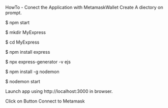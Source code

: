HowTo - Conect the Application with MetamaskWallet
Create A diectory on prompt.

$ npm start

$ mkdir MyExpress

$ cd MyExpress

$ npm install express 

$ npx express-generator -v ejs

$ npm install -g nodemon 

$ nodemon start  

Launch app using http://localhost:3000 in browser.

Click on Button Connect to Metamask
